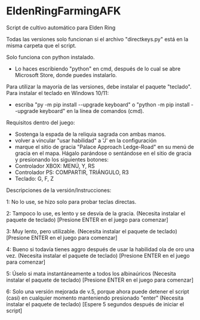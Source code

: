 # EldenRingFarmingAFK
Script de cultivo automático para Elden Ring

Todas las versiones solo funcionan si el archivo "directkeys.py" está en la misma carpeta que el script.

Solo funciona con python instalado.
- Lo haces escribiendo "python" en cmd, después de lo cual se abre Microsoft Store, donde puedes instalarlo.

Para utilizar la mayoría de las versiones, debe instalar el paquete "teclado". Para instalar el teclado en Windows 10/11:
- escriba "py -m pip install --upgrade keyboard" o "python -m pip install --upgrade keyboard" en la línea de comandos (cmd).

Requisitos dentro del juego:
- Sostenga la espada de la reliquia sagrada con ambas manos.
- volver a vincular "usar habilidad" a 'J' en la configuración
- marque el sitio de gracia "Palace Approach Ledge-Road" en su menú de gracia en el mapa. Hágalo parándose o sentándose en el sitio de gracia y presionando los siguientes botones:
- Controlador XBOX: MENÚ, Y, RS
- Controlador PS: COMPARTIR, TRIÁNGULO, R3
- Teclado: G, F, Z

Descripciones de la versión/Instrucciones:

1: No lo use, se hizo solo para probar teclas directas.

2: Tampoco lo use, es lento y se desvía de la gracia. (Necesita instalar el paquete de teclado) [Presione ENTER en el juego para comenzar]

3: Muy lento, pero utilizable. (Necesita instalar el paquete de teclado) [Presione ENTER en el juego para comenzar]

4: Bueno si todavía tienes aggro después de usar la habilidad ola de oro una vez. (Necesita instalar el paquete de teclado) [Presione ENTER en el juego para comenzar]

5: Úselo si mata instantáneamente a todos los albinaúricos (Necesita instalar el paquete de teclado) [Presione ENTER en el juego para comenzar]

6: Solo una versión mejorada de v.5, porque ahora puede detener el script (casi) en cualquier momento manteniendo presionado "enter" (Necesita instalar el paquete de teclado) [Espere 5 segundos después de iniciar el script]
